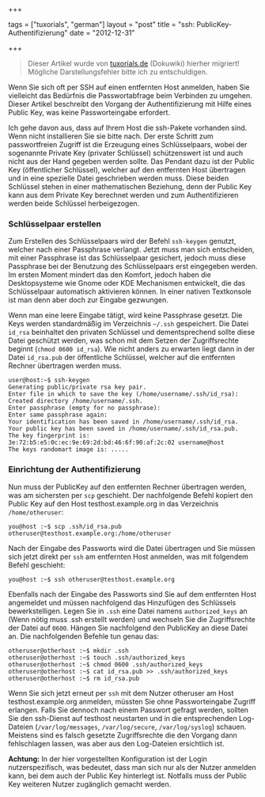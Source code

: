 +++

tags = ["tuxorials", "german"]
layout = "post"
title = "ssh: PublicKey-Authentifizierung"
date = "2012-12-31"

+++

>
> Dieser Artikel wurde von [tuxorials.de](http://tuxorials.de) (Dokuwiki) hierher migriert!
> Mögliche Darstellungsfehler bitte ich zu entschuldigen.
>


Wenn Sie sich oft per SSH auf einen entfernten Host anmelden, haben Sie
vielleicht das Bedürfnis die Passwortabfrage beim Verbinden zu umgehen.
Dieser Artikel beschreibt den Vorgang der Authentifizierung mit Hilfe
eines Public Key, was keine Passworteingabe erfordert.

Ich gehe davon aus, dass auf Ihrem Host die ssh-Pakete vorhanden sind.
Wenn nicht installieren Sie sie bitte nach. Der erste Schritt zum
passwortfreien Zugriff ist die Erzeugung eines Schlüsselpaars, wobei der
sogenannte Private Key (privater Schlüssel) schützenswert ist und auch
nicht aus der Hand gegeben werden sollte. Das Pendant dazu ist der
Public Key (öffentlicher Schlüssel), welcher auf den entfernten Host
übertragen und in eine spezielle Datei geschrieben werden muss. Diese
beiden Schlüssel stehen in einer mathematischen Beziehung, denn der
Public Key kann aus dem Private Key berechnet werden und zum
Authentifizieren werden beide Schlüssel herbeigezogen.

### Schlüsselpaar erstellen

Zum Erstellen des Schlüsselpaars wird der Befehl `ssh-keygen` genutzt,
welcher nach einer Passphrase verlangt. Jetzt muss man sich entscheiden,
mit einer Passphrase ist das Schlüsselpaar gesichert, jedoch muss diese
Passphrase bei der Benutzung des Schlüsselpaars erst eingegeben werden.
Im ersten Moment mindert das den Komfort, jedoch haben die
Desktopsysteme wie Gnome oder KDE Mechanismen entwickelt, die das
Schlüsselpaar automatisch aktivieren können. In einer nativen
Textkonsole ist man denn aber doch zur Eingabe gezwungen.

Wenn man eine leere Eingabe tätigt, wird keine Passphrase gesetzt. Die
Keys werden standardmäßig im Verzeichnis `~/.ssh` gespeichert. Die Datei
`id_rsa` beinhaltet den privaten Schlüssel und dementsprechend sollte
diese Datei geschützt werden, was schon mit dem Setzen der
Zugriffsrechte beginnt (`chmod 0600 id_rsa`). Wie nicht anders zu
erwarten liegt dann in der Datei `id_rsa.pub` der öffentliche Schlüssel,
welcher auf die entfernten Rechner übertragen werden muss.

```
user@host:~$ ssh-keygen  
Generating public/private rsa key pair. 
Enter file in which to save the key (/home/username/.ssh/id_rsa):  
Created directory /home/username/.ssh. 
Enter passphrase (empty for no passphrase):  
Enter same passphrase again:  
Your identification has been saved in /home/username/.ssh/id_rsa. 
Your public key has been saved in /home/username/.ssh/id_rsa.pub. 
The key fingerprint is: 3e:72:b5:e5:0c:ec:9e:69:2d:bd:46:6f:90:af:2c:02 username@host 
The keys randomart image is: .....
```

### Einrichtung der Authentifizierung

Nun muss der PublicKey auf den entfernten Rechner übertragen werden, was
am sichersten per `scp` geschieht. Der nachfolgende Befehl kopiert den
Public Key auf den Host testhost.example.org in das Verzeichnis
`/home/otheruser`:

```
you@host :~$ scp .ssh/id_rsa.pub otheruser@testhost.example.org:/home/otheruser
```

Nach der Eingabe des Passworts wird die Datei übertragen und Sie müssen
sich jetzt direkt per `ssh` am entfernten Host anmelden, was mit
folgendem Befehl geschieht:

```
you@host :~$ ssh otheruser@testhost.example.org
```

Ebenfalls nach der Eingabe des Passworts sind Sie auf dem entfernten
Host angemeldet und müssen nachfolgend das Hinzufügen des Schlüssels
bewerkstelligen. Legen Sie in `.ssh` eine Datei namens `authorized_keys`
an (Wenn nötig muss .ssh erstellt werden) und wechseln Sie die
Zugriffsrechte der Datei auf `0600`. Hängen Sie nachfolgend den
PublicKey an diese Datei an. Die nachfolgenden Befehle tun genau das:

```
otheruser@otherhost :~$ mkdir .ssh
otheruser@otherhost :~$ touch .ssh/authorized_keys
otheruser@otherhost :~$ chmod 0600 .ssh/authorized_keys
otheruser@otherhost :~$ cat id_rsa.pub >> .ssh/authorized_keys 
otheruser@otherhost :~$ rm id_rsa.pub
```

Wenn Sie sich jetzt erneut per `ssh` mit dem Nutzer otheruser am Host
testhost.example.org anmelden, müssten Sie ohne Passworteingabe Zugriff
erlangen. Falls Sie dennoch nach einem Passwort gefragt werden, sollten
Sie den ssh-Dienst auf testhost neustarten und in die entsprechenden
Log-Dateien (`/var/log/messages`, `/var/log/secure`, `/var/log/syslog`)
schauen. Meistens sind es falsch gesetzte Zugriffsrechte die den Vorgang
dann fehlschlagen lassen, was aber aus den Log-Dateien ersichtlich ist.

**Achtung:** In der hier vorgestellten Konfiguration ist der Login
nutzerspezifisch, was bedeutet, dass man sich nur als der Nutzer
anmelden kann, bei dem auch der Public Key hinterlegt ist. Notfalls muss
der Public Key weiteren Nutzer zugänglich gemacht werden.
